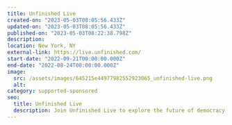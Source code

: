 ```yaml
---
title: Unfinished Live
created-on: "2023-05-03T08:05:56.433Z"
updated-on: "2023-05-03T08:05:56.433Z"
published-on: "2023-05-03T08:22:38.798Z"
description:
location: New York, NY
external-link: https://live.unfinished.com/
start-date: "2022-09-21T00:00:00.000Z"
end-date: "2022-08-24T00:00:00.000Z"
image:
  src: /assets/images/645215e44977982552923065_unfinished-live.png
  alt:
category: supported-sponsored
seo:
  title: Unfinished Live
  description: Join Unfinished Live to explore the future of democracy and technology.
---
```

